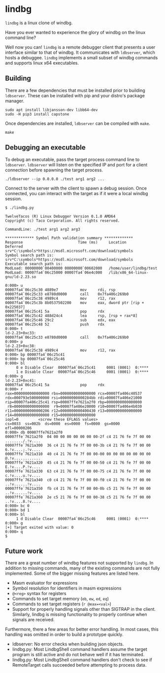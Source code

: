 # lindbg

`lindbg` is a linux clone of windbg.

Have you ever wanted to experience the glory of windbg on the linux command
line?

Well now you can! `lindbg` is a remote debugger client that presents a
user interface similar to that of windbg. It communicates with `ldbserver`,
which hosts a debuggee. `lindbg` implements a small subset of windbg commands
and supports linux x64 executables.

## Building

There are a few dependencies that must be installed prior to building
`ldbserver`. These can be installed with pip and your distro's package manager.

    sudo apt install libjansson-dev libb64-dev
    sudo -H pip3 install capstone

Once dependencies are installed, `ldbserver` can be compiled with `make`.

    make

## Debugging an executable

To debug an executable, pass the target process command line to `ldbserver`.
`ldbserver` will listen on the specified IP and port for a client connection
before spawning the target process.

    ./ldbserver --ip 0.0.0.0 ./test arg1 arg2 ...

Connect to the server with the client to spawn a debug session. Once connected,
you can interact with the target as if it were a local windbg session.

    $ ./lindbg.py

    TwelveTacos (R) Linux Debugger Version 0.1.0 AMD64
    Copyright (c) Taco Corporation. All rights reserved.

    CommandLine: ./test arg1 arg2 arg3

    ************* Symbol Path validation summary *************
    Response                         Time (ms)     Location
    Deferred                                       srv*C:\symbols*https://msdl.microsoft.com/download/symbols
    Symbol search path is: srv*C:\symbols*https://msdl.microsoft.com/download/symbols
    Executable search path is:
    ModLoad: 00000000`00400000 00000000`00602000   /home/user/lindbg/test
    ModLoad: 00007fa4`06c25000 00007fa4`06e4c000   /lib/x86_64-linux-gnu/ld-2.23.so

    0:000> u
    00007fa4`06c25c30 4889e7          mov     rdi, rsp
    00007fa4`06c25c33 e8780d0000      call    0x7fa406c269b0
    00007fa4`06c25c38 4989c4          mov     r12, rax
    00007fa4`06c25c3b 8b0537502200    mov     eax, dword ptr [rip + 0x225037]
    00007fa4`06c25c41 5a              pop     rdx
    00007fa4`06c25c42 488d24c4        lea     rsp, [rsp + rax*8]
    00007fa4`06c25c46 29c2            sub     edx, eax
    00007fa4`06c25c48 52              push    rdx
    0:000> t
    ld-2.23+0xc33:
    00007fa4`06c25c33 e8780d0000      call    0x7fa406c269b0
    0:000> p
    ld-2.23+0xc38:
    00007fa4`06c25c38 4989c4          mov     r12, rax
    0:000> bp 00007fa4`06c25c41
    0:000> bp 00007fa4`06c25c46
    0:000> bl
         0 e Disable Clear  00007fa4`06c25c41     0001 (0001)  0:****
         1 e Disable Clear  00007fa4`06c25c46     0001 (0001)  0:****
    0:000> g
    ld-2.23+0xc41:
    00007fa4`06c25c41 5a              pop     rdx
    0:000> r
    rax=0000000000000000 rbx=0000000000000000 rcx=00007fa406c40537
    rdx=000793e500000000 rsi=00000000000284bb rdi=00007fa406e21000
    rip=00007fa406c25c41 rsp=00007ffe7621a2f0 rbp=0000000000000000
     r8=0000000000000000  r9=00007fa406e20000 r10=00007fa406e4b030
    r11=0000000000000206 r12=0000000000400430 r13=0000000000000000
    r14=0000000000000000 r15=0000000000000000
    iopl=0         <screw these EFLAGS values>
    cs=0033  ss=002b  ds=0000  es=0000  fs=0000  gs=0000             efl=00000206
    0:000> db 00007ffe7621a2f0
    00007ffe`7621a2f0  04 00 00 00 00 00 00 00-2f c4 21 76 fe 7f 00 00  ......../.!v....
    00007ffe`7621a300  36 c4 21 76 fe 7f 00 00-3b c4 21 76 fe 7f 00 00  6.!v....;.!v....
    00007ffe`7621a310  40 c4 21 76 fe 7f 00 00-00 00 00 00 00 00 00 00  @.!v............
    00007ffe`7621a320  45 c4 21 76 fe 7f 00 00-50 c4 21 76 fe 7f 00 00  E.!v....P.!v....
    00007ffe`7621a330  63 c4 21 76 fe 7f 00 00-75 c4 21 76 fe 7f 00 00  c.!v....u.!v....
    00007ffe`7621a340  c0 c4 21 76 fe 7f 00 00-f0 c4 21 76 fe 7f 00 00  ..!v......!v....
    00007ffe`7621a350  fb c4 21 76 fe 7f 00 00-0b c5 21 76 fe 7f 00 00  ..!v......!v....
    00007ffe`7621a360  2e c5 21 76 fe 7f 00 00-38 c5 21 76 fe 7f 00 00  ..!v....8.!v....
    0:000> bc 0
    0:000> bd 1
    0:000> bl
         1 d Disable Clear  00007fa4`06c25c46     0001 (0001)  0:****
    0:000> g
    [+] Target exited with value: 0
    0:000> q
    $

## Future work

There are a great number of windbg features not supported by `lindbg`. In
addition to missing commands, many of the existing commands are not fully
implemented. Some of the bigger missing features are listed here.

- Masm evaluator for expressions
- Symbol resolution for identifiers in masm expressions
- `@<reg>` syntax for registers
- Commands to set target memory (`eb`, `ew`, `ed`, `eq`)
- Commands to set target registers (`r @eax=<val>`)
- Support for properly handling signals other than SIGTRAP in the client.
  Similarly, lindbg is missing functionality to properly continue when signals
  are received.

Furthermore, there a few areas for better error handling. In most cases, this
handling was omitted in order to build a prototype quickly.

- ldbserver: No error checks when building json objects.
- lindbg.py: Most LindbgShell command handlers assume the target program is
  still active and do not behave well if it has terminated.
- lindbg.py: Most LindbgShell command handlers don't check to see if
  RemoteTarget calls succeeded before attempting to process data.
